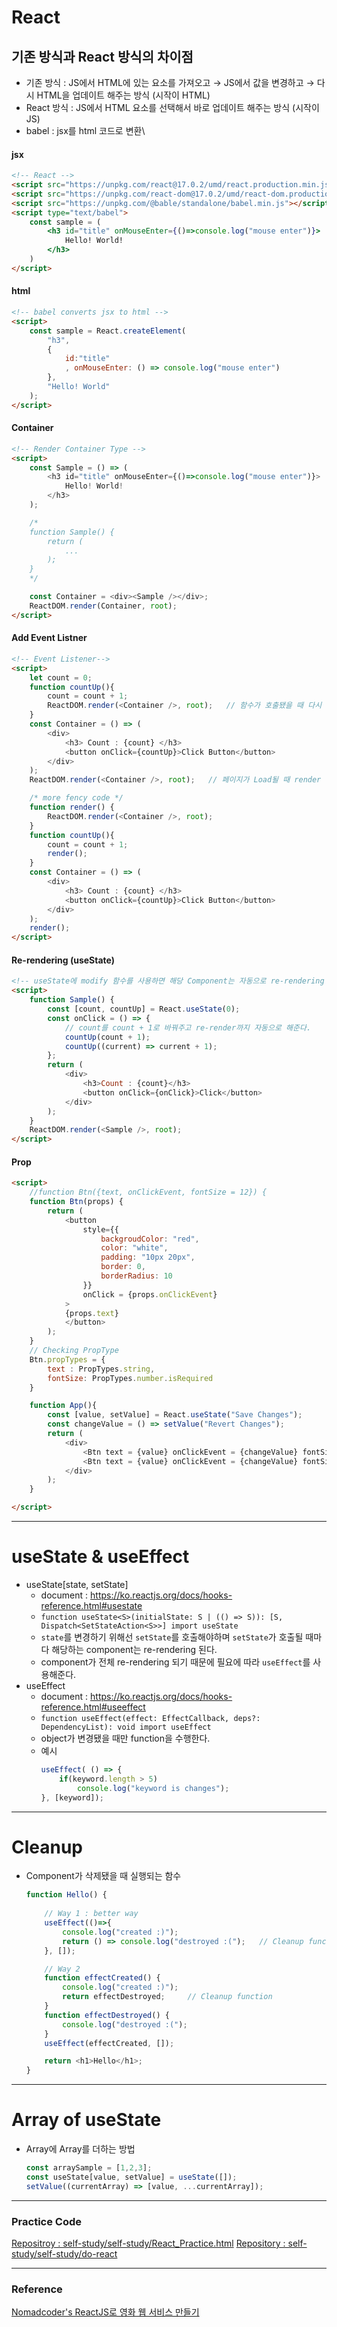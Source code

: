 React
===
## 기존 방식과 React 방식의 차이점
- 기존 방식 : JS에서 HTML에 있는 요소를 가져오고 → JS에서 값을 변경하고 → 다시 HTML을 업데이트 해주는 방식 (시작이 HTML)
- React 방식 : JS에서 HTML 요소를 선택해서 바로 업데이트 해주는 방식 (시작이 JS)
- babel : jsx를 html 코드로 변환\
#### jsx
```html
<!-- React -->
<script src="https://unpkg.com/react@17.0.2/umd/react.production.min.js"></script>
<script src="https://unpkg.com/react-dom@17.0.2/umd/react-dom.production.min.js"></script>
<script src="https://unpkg.com/@bable/standalone/babel.min.js"></script>
<script type="text/babel">
    const sample = (
        <h3 id="title" onMouseEnter={()=>console.log("mouse enter")}>
            Hello! World!
        </h3>
    )
</script>
```
#### html
```html
<!-- babel converts jsx to html -->
<script>
    const sample = React.createElement(
        "h3",
        {
            id:"title"
            , onMouseEnter: () => console.log("mouse enter")
        },
        "Hello! World"
    );
</script>
```
#### Container
```html
<!-- Render Container Type -->
<script>
    const Sample = () => (
        <h3 id="title" onMouseEnter={()=>console.log("mouse enter")}>
            Hello! World!
        </h3>
    );

    /*
    function Sample() {
        return (
            ...
        );
    }
    */

    const Container = <div><Sample /></div>;
    ReactDOM.render(Container, root);
</script>
```
#### Add Event Listner
```html
<!-- Event Listener-->
<script>
    let count = 0;
    function countUp(){
        count = count + 1;
        ReactDOM.render(<Container />, root);   // 함수가 호출됐을 때 다시 render
    }
    const Container = () => (
        <div>
            <h3> Count : {count} </h3>
            <button onClick={countUp}>Click Button</button>
        </div>
    );
    ReactDOM.render(<Container />, root);   // 페이지가 Load될 때 render

    /* more fency code */
    function render() {
        ReactDOM.render(<Container />, root);
    }
    function countUp(){
        count = count + 1;
        render();
    }
    const Container = () => (
        <div>
            <h3> Count : {count} </h3>
            <button onClick={countUp}>Click Button</button>
        </div>
    );
    render();
</script>
```
#### Re-rendering (useState)
```html
<!-- useState에 modify 함수를 사용하면 해당 Component는 자동으로 re-rendering 된다. -->
<script>
    function Sample() {
        const [count, countUp] = React.useState(0);
        const onClick = () => {
            // count를 count + 1로 바꿔주고 re-render까지 자동으로 해준다.
            countUp(count + 1);  
            countUp((current) => current + 1);
        };
        return (
            <div>
                <h3>Count : {count}</h3>
                <button onClick={onClick}>Click</button>
            </div>
        );
    }
    ReactDOM.render(<Sample />, root); 
</script>
```
#### Prop
``` html
<script>
    //function Btn({text, onClickEvent, fontSize = 12}) {
    function Btn(props) {
        return (
            <button
                style={{
                    backgroudColor: "red",
                    color: "white",
                    padding: "10px 20px",
                    border: 0,
                    borderRadius: 10
                }}
                onClick = {props.onClickEvent}
            >
            {props.text}
            </button>
        );
    }
    // Checking PropType
    Btn.propTypes = {
        text : PropTypes.string,
        fontSize: PropTypes.number.isRequired
    }

    function App(){
        const [value, setValue] = React.useState("Save Changes");
        const changeValue = () => setValue("Revert Changes");
        return (
            <div>
                <Btn text = {value} onClickEvent = {changeValue} fontSize = {10}/>
                <Btn text = {value} onClickEvent = {changeValue} fontSize = {12} />
            </div>
        );
    }

</script>
```
---
# useState & useEffect
- useState[state, setState]
  - document : https://ko.reactjs.org/docs/hooks-reference.html#usestate
  - `function useState<S>(initialState: S | (() => S)): [S, Dispatch<SetStateAction<S>>] import useState`
  - `state`를 변경하기 위해선 `setState`를 호출해야하며 `setState`가 호출될 때마다 해당하는 component는 re-rendering 된다.
  - component가 전체 re-rendering 되기 때문에 필요에 따라 `useEffect`를 사용해준다.
- useEffect
  - document : https://ko.reactjs.org/docs/hooks-reference.html#useeffect
  - `function useEffect(effect: EffectCallback, deps?: DependencyList): void import useEffect`
  - object가 변경됐을 때만 function을 수행한다.
  - 예시
    ```js
    useEffect( () => {
        if(keyword.length > 5)
            console.log("keyword is changes");
    }, [keyword]);
    ```
---
# Cleanup
- Component가 삭제됐을 때 실행되는 함수
    ```js
    function Hello() {
        
        // Way 1 : better way
        useEffect(()=>{
            console.log("created :)");
            return () => console.log("destroyed :(");   // Cleanup function
        }, []);

        // Way 2
        function effectCreated() {
            console.log("created :)");
            return effectDestroyed;     // Cleanup function
        }
        function effectDestroyed() {
            console.log("destroyed :(");
        }
        useEffect(effectCreated, []);

        return <h1>Hello</h1>;
    }
    ```
---
# Array of useState
- Array에 Array를 더하는 방법
  ```js
  const arraySample = [1,2,3];
  const useState[value, setValue] = useState([]);
  setValue((currentArray) => [value, ...currentArray]);
  ```



---
### Practice Code
[Repositroy : self-study/self-study/React_Practice.html](https://github.com/justdoanything/self-study/blob/main/self-study/React_Practice.html)
[Repository : self-study/self-study/do-react](https://github.com/justdoanything/self-study/tree/main/self-study/do-react)

---
### Reference
[Nomadcoder's ReactJS로 영화 웹 서비스 만들기](https://nomadcoders.co/react-for-beginners/lobby)
